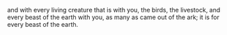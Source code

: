 and with every living creature that is with you, the birds, the livestock, and every beast of the earth with you, as many as came out of the ark; it is for every beast of the earth.
